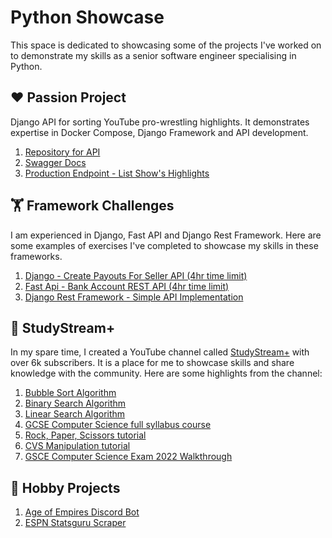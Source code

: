 # Python Showcase

This space is dedicated to showcasing some of the projects I've worked on to demonstrate my skills as a senior software
engineer specialising in Python.

## ❤️ Passion Project

Django API for sorting YouTube pro-wrestling highlights. It demonstrates expertise in Docker Compose, Django
Framework and API development.

1. [Repository for API](https://github.com/revalgovender/wrestling-sorted)
2. [Swagger Docs](https://wrestling-sorted-api-7f40c4b67ace.herokuapp.com/docs/)
3. [Production Endpoint - List Show's Highlights](https://wrestling-sorted-api-7f40c4b67ace.herokuapp.com/v1/tv_shows/1/episodes/2023-12-18/highlights/)

## 🏋️ Framework Challenges

I am experienced in Django, Fast API and Django Rest Framework. Here are some examples of exercises I've completed to
showcase my skills in these frameworks.

1. [Django - Create Payouts For Seller API (4hr time limit)](https://github.com/revalgovender/django-api-exercise)
2. [Fast Api - Bank Account REST API (4hr time limit)](https://github.com/revalgovender/bank-fast-api)
3. [Django Rest Framework - Simple API Implementation](https://github.com/revalgovender/django-drinks-crud-api)

## 🎥 StudyStream+

In my spare time, I created a YouTube channel called [StudyStream+](https://www.youtube.com/@StudyStreamPlus) with over
6k subscribers. It is a place for me to showcase skills and share knowledge with the community. Here are some highlights
from the channel:

1. [Bubble Sort Algorithm](https://github.com/study-stream-plus/bubble-sort)
2. [Binary Search Algorithm](https://github.com/study-stream-plus/binary-search)
3. [Linear Search Algorithm](https://github.com/study-stream-plus/linear-search)
4. [GCSE Computer Science full syllabus course](https://www.youtube.com/watch?v=lv8Tl5lBJC0&list=PLrIm-p2rpV0Hczso9dnu_sAJucaaAD_Hc)
5. [Rock, Paper, Scissors tutorial](https://github.com/study-stream-plus/rock-paper-scissors)
6. [CVS Manipulation tutorial](https://github.com/revalgovender/python-csv)
7. [GSCE Computer Science Exam 2022 Walkthrough](https://www.youtube.com/watch?v=bmrVVtvtZGY&list=PLrIm-p2rpV0GPRWPRRinrBCQ0DgKKQkIY)

## 👷 Hobby Projects

1. [Age of Empires Discord Bot](https://github.com/revalgovender/ralph_knows)
2. [ESPN Statsguru Scraper](https://github.com/revalgovender/espn-statsguru-scraper)